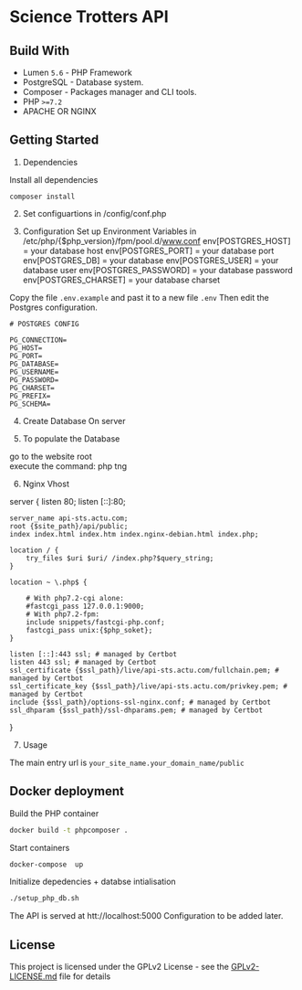 # Science Trotters API

## Build With

* Lumen `5.6` - PHP Framework
*  PostgreSQL - Database system.
* Composer - Packages manager and CLI tools.
* PHP `>=7.2`
* APACHE OR NGINX

## Getting Started

1) Dependencies 

Install all dependencies
```
composer install
```

2) Set configuartions in /config/conf.php


3) Configuration
Set up Environment Variables in /etc/php/{$php_version}/fpm/pool.d/www.conf
env[POSTGRES_HOST] = your database host
env[POSTGRES_PORT] = your database port
env[POSTGRES_DB] = your database
env[POSTGRES_USER] = your database user
env[POSTGRES_PASSWORD] = your database password
env[POSTGRES_CHARSET] = your database charset



Copy the file `.env.example` and past it to a new file `.env`
Then edit the Postgres configuration.
```
# POSTGRES CONFIG

PG_CONNECTION=
PG_HOST=
PG_PORT=
PG_DATABASE=
PG_USERNAME=
PG_PASSWORD=
PG_CHARSET=
PG_PREFIX=
PG_SCHEMA=
```

4) Create Database On server


5) To populate the Database

go to the website root	
execute the command: php tng


6) Nginx Vhost

server {
	listen 80;
	listen [::]:80;

	server_name api-sts.actu.com;
	root {$site_path}/api/public;
	index index.html index.htm index.nginx-debian.html index.php;

	location / {
		try_files $uri $uri/ /index.php?$query_string;
	}

	location ~ \.php$ {
	
		# With php7.2-cgi alone:
		#fastcgi_pass 127.0.0.1:9000;
		# With php7.2-fpm:
		include snippets/fastcgi-php.conf;
		fastcgi_pass unix:{$php_soket};
	}

    listen [::]:443 ssl; # managed by Certbot
    listen 443 ssl; # managed by Certbot
    ssl_certificate {$ssl_path}/live/api-sts.actu.com/fullchain.pem; # managed by Certbot
    ssl_certificate_key {$ssl_path}/live/api-sts.actu.com/privkey.pem; # managed by Certbot
    include {$ssl_path}/options-ssl-nginx.conf; # managed by Certbot
    ssl_dhparam {$ssl_path}/ssl-dhparams.pem; # managed by Certbot

}


7) Usage

The main entry url is `your_site_name.your_domain_name/public`

## Docker deployment

Build the PHP container
```bash
docker build -t phpcomposer .
```

Start containers
```bash
docker-compose  up
```

Initialize depedencies + databse intialisation
```bash
./setup_php_db.sh 
```

The API is served at htt://localhost:5000
Configuration to be added later.
 

## License
This project is licensed under the GPLv2 License - see the [GPLv2-LICENSE.md](https://github.com/medialab/ScienceTrotterS_API/GPLv2-LICENSE.md) file for details
